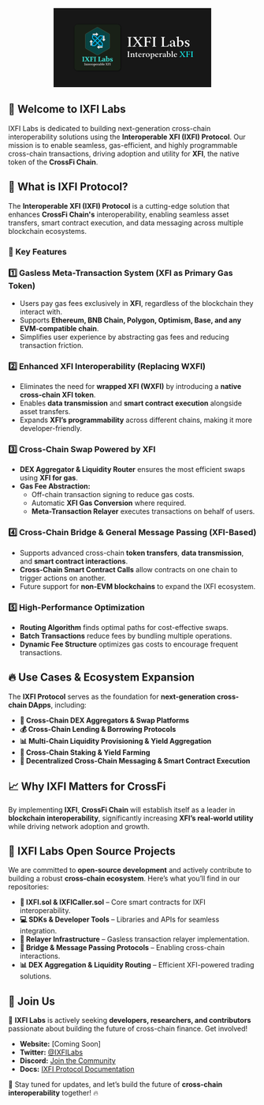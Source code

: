 <div align="center">
    <a href="https://ixfi.network.com">
        <img alt="logo" src="https://github.com/IXFILabs/IXFILabs/blob/main/IXFI-PitchDeck-Cover.png" style="width: 320px;">
    </a>
</div>

## 🚀 Welcome to IXFI Labs
IXFI Labs is dedicated to building next-generation cross-chain interoperability solutions using the **Interoperable XFI (IXFI) Protocol**. Our mission is to enable seamless, gas-efficient, and highly programmable cross-chain transactions, driving adoption and utility for **XFI**, the native token of the **CrossFi Chain**.

## 🌉 What is IXFI Protocol?
The **Interoperable XFI (IXFI) Protocol** is a cutting-edge solution that enhances **CrossFi Chain's** interoperability, enabling seamless asset transfers, smart contract execution, and data messaging across multiple blockchain ecosystems.

### 🌟 Key Features

### 1️⃣ **Gasless Meta-Transaction System (XFI as Primary Gas Token)**
- Users pay gas fees exclusively in **XFI**, regardless of the blockchain they interact with.
- Supports **Ethereum, BNB Chain, Polygon, Optimism, Base, and any EVM-compatible chain**.
- Simplifies user experience by abstracting gas fees and reducing transaction friction.

### 2️⃣ **Enhanced XFI Interoperability (Replacing WXFI)**
- Eliminates the need for **wrapped XFI (WXFI)** by introducing a **native cross-chain XFI token**.
- Enables **data transmission** and **smart contract execution** alongside asset transfers.
- Expands **XFI’s programmability** across different chains, making it more developer-friendly.

### 3️⃣ **Cross-Chain Swap Powered by XFI**
- **DEX Aggregator & Liquidity Router** ensures the most efficient swaps using **XFI for gas**.
- **Gas Fee Abstraction:**
  - Off-chain transaction signing to reduce gas costs.
  - Automatic **XFI Gas Conversion** where required.
  - **Meta-Transaction Relayer** executes transactions on behalf of users.

### 4️⃣ **Cross-Chain Bridge & General Message Passing (XFI-Based)**
- Supports advanced cross-chain **token transfers**, **data transmission**, and **smart contract interactions**.
- **Cross-Chain Smart Contract Calls** allow contracts on one chain to trigger actions on another.
- Future support for **non-EVM blockchains** to expand the IXFI ecosystem.

### 5️⃣ **High-Performance Optimization**
- **Routing Algorithm** finds optimal paths for cost-effective swaps.
- **Batch Transactions** reduce fees by bundling multiple operations.
- **Dynamic Fee Structure** optimizes gas costs to encourage frequent transactions.

## 🔥 Use Cases & Ecosystem Expansion
The **IXFI Protocol** serves as the foundation for **next-generation cross-chain DApps**, including:

- **🚀 Cross-Chain DEX Aggregators & Swap Platforms**
- **💰 Cross-Chain Lending & Borrowing Protocols**
- **📊 Multi-Chain Liquidity Provisioning & Yield Aggregation**
- **🔗 Cross-Chain Staking & Yield Farming**
- **📡 Decentralized Cross-Chain Messaging & Smart Contract Execution**

## 📈 Why IXFI Matters for CrossFi
By implementing **IXFI**, **CrossFi Chain** will establish itself as a leader in **blockchain interoperability**, significantly increasing **XFI’s real-world utility** while driving network adoption and growth.

## 📜 IXFI Labs Open Source Projects
We are committed to **open-source development** and actively contribute to building a robust **cross-chain ecosystem**. Here’s what you’ll find in our repositories:

- **🔗 IXFI.sol & IXFICaller.sol** – Core smart contracts for IXFI interoperability.
- **💻 SDKs & Developer Tools** – Libraries and APIs for seamless integration.
- **🚀 Relayer Infrastructure** – Gasless transaction relayer implementation.
- **📡 Bridge & Message Passing Protocols** – Enabling cross-chain interactions. 
- **📊 DEX Aggregation & Liquidity Routing** – Efficient XFI-powered trading solutions.

## 📌 Join Us
🚀 **IXFI Labs** is actively seeking **developers, researchers, and contributors** passionate about building the future of cross-chain finance. Get involved!

- **Website:** [Coming Soon]
- **Twitter:** [@IXFILabs](#)
- **Discord:** [Join the Community](#)
- **Docs:** [IXFI Protocol Documentation](#)

📢 Stay tuned for updates, and let’s build the future of **cross-chain interoperability** together! 🔥
